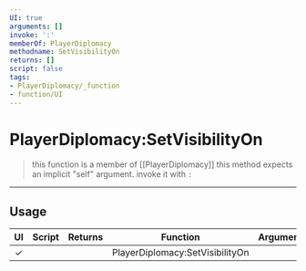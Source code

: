 ```yaml
---
UI: true
arguments: []
invoke: ':'
memberOf: PlayerDiplomacy
methodname: SetVisibilityOn
returns: []
script: false
tags:
- PlayerDiplomacy/_function
- function/UI
---
```

# PlayerDiplomacy:SetVisibilityOn
> this function is a member of [[PlayerDiplomacy]]
> this method expects an implicit "self" argument. invoke it with `:`
-----
## Usage
|  UI | Script | Returns | Function | Arguments |
|:---:|:------:|-------:|:--------:|:---------|
|✓| ||PlayerDiplomacy:SetVisibilityOn||
